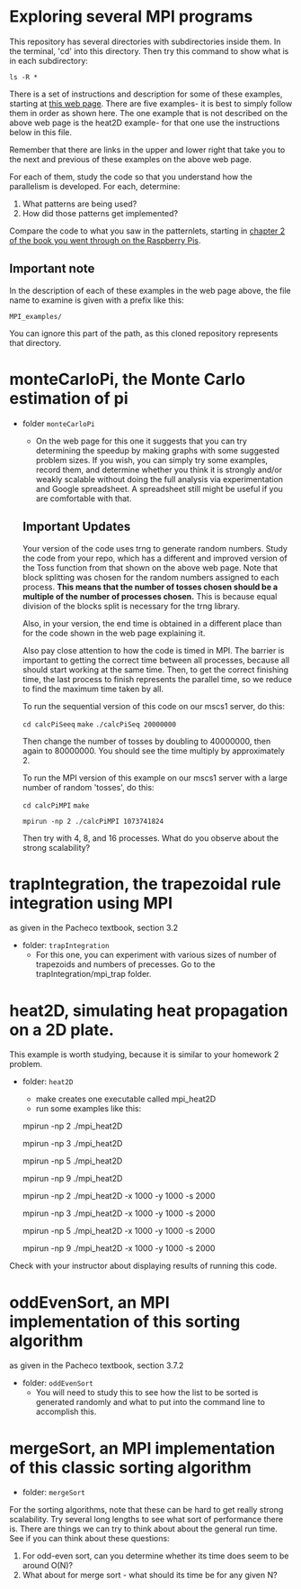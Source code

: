 # Exploring several MPI programs

This repository has several directories with subdirectories inside them. In the terminal, 'cd' into this directory. Then try this command to show what is in each subdirectory:

    ls -R *

There is a set of instructions and description for some of these examples, starting at [this web page](http://selkie-macalester.org/csinparallel/modules/MPIProgramming/build/html/). There are five examples- it is best to simply follow them in order as shown here. The one example that is not described on the above web page is the heat2D example- for that one use the instructions below in this file.

Remember that there are links in the upper and lower right that take you to the next and previous of these examples on the above web page.
  
For each of them, study the code so that you understand how the parallelism is developed. For each, determine:

1. What patterns are being used?
2. How did those patterns get implemented?
   
Compare the code to what you saw in the patternlets, starting in [chapter 2 of the book you went through on the Raspberry Pis](https://www.learnpdc.org/RaspberryPi-mpi/02ProgramStructure/toctree.html).

## Important note

In the description of each of these examples in the web page above, the file name to examine is given with a prefix like this:

    MPI_examples/

You can ignore this part of the path, as this cloned repository represents that directory.

# monteCarloPi, the Monte Carlo estimation of pi

- folder `monteCarloPi`
  - On the web page for this one it suggests that you can try determining the speedup by making graphs with some suggested problem sizes. If you wish, you can simply try some examples, record them, and determine whether you think it is strongly and/or weakly scalable without doing the full analysis via experimentation and Google spreadsheet. A spreadsheet still might be useful if you are comfortable with that.

  ## Important Updates
  Your version of the code uses trng to generate random numbers. Study the code from your repo, which has a different and improved version of the Toss function from that shown on the above web page. Note that block splitting was chosen for the random numbers assigned to each process. **This means that the number of tosses chosen should be a multiple of the number of processes chosen.** This is because equal division of the blocks split is necessary for the trng library.
  
  Also, in your version, the end time is obtained in a different place than for the code shown in the web page explaining it.

  Also pay close attention to how the code is timed in MPI. The barrier is important to getting the correct time between all processes, because all should start working at the same time. Then, to get the correct finishing time, the last process to finish represents the parallel time, so we reduce to find the maximum time taken by all.

  To run the sequential version of this code on our mscs1 server, do this:

    `cd calcPiSeeq`
    `make`
    `./calcPiSeq 20000000`
  
  Then change the number of tosses by doubling to 40000000, then again to 80000000. You should see the time multiply by approximately 2.

  To run the MPI version of this example on our mscs1 server with a large number of random 'tosses', do this:

    `cd calcPiMPI`
    `make`

    `mpirun -np 2 ./calcPiMPI 1073741824`

  Then try with 4, 8, and 16 processes. What do you observe about the strong scalability?

# trapIntegration, the trapezoidal rule integration using MPI

as given in the Pacheco textbook, section 3.2

- folder: `trapIntegration`
  - For this one, you can experiment with various sizes of number of trapezoids and numbers of precesses. Go to the trapIntegration/mpi_trap folder.

# heat2D, simulating heat propagation on a 2D plate.

This example is worth studying, because it is similar to your homework 2 problem.

- folder: `heat2D`

  - make creates one executable called mpi_heat2D
  - run some examples like this:

  mpirun -np 2 ./mpi_heat2D 

  mpirun -np 3 ./mpi_heat2D 

  mpirun -np 5 ./mpi_heat2D 

  mpirun -np 9 ./mpi_heat2D 

  mpirun -np 2 ./mpi_heat2D -x 1000 -y 1000 -s 2000

  mpirun -np 3 ./mpi_heat2D -x 1000 -y 1000 -s 2000

  mpirun -np 5 ./mpi_heat2D -x 1000 -y 1000 -s 2000

  mpirun -np 9 ./mpi_heat2D -x 1000 -y 1000 -s 2000

Check with your instructor about displaying results of running this code.

# oddEvenSort, an MPI implementation of this sorting algorithm 

as given in the Pacheco textbook, section 3.7.2

- folder: `oddEvenSort`
  - You will need to study this to see how the list to be sorted is generated randomly and what to put into the command line to accomplish this.

# mergeSort, an MPI implementation of this classic sorting algorithm

- folder: `mergeSort`



For the sorting algorithms, note that these can be hard to get really strong scalability. Try several long lengths to see what sort of performance there is. There are things we can try to think about about the general run time. See if you can think about these questions:

1. For odd-even sort, can you determine whether its time does seem to be around O(N)?
2. What about for merge sort - what should its time be for any given N?

